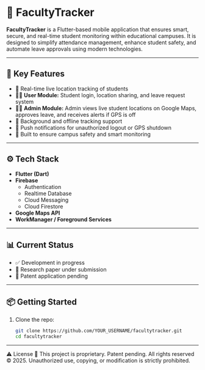 # 📱 FacultyTracker

**FacultyTracker** is a Flutter-based mobile application that ensures smart, secure, and real-time student monitoring within educational campuses. It is designed to simplify attendance management, enhance student safety, and automate leave approvals using modern technologies.

---

## 🚀 Key Features

- 🔄 Real-time live location tracking of students
- 🧑‍🎓 **User Module:** Student login, location sharing, and leave request system
- 🧑‍💼 **Admin Module:** Admin views live student locations on Google Maps, approves leave, and receives alerts if GPS is off
- 🔕 Background and offline tracking support
- 🔔 Push notifications for unauthorized logout or GPS shutdown
- 🔐 Built to ensure campus safety and smart monitoring

---

## ⚙️ Tech Stack

- **Flutter (Dart)**
- **Firebase**
  - Authentication
  - Realtime Database
  - Cloud Messaging
  - Cloud Firestore
- **Google Maps API**
- **WorkManager / Foreground Services**

---

## 📊 Current Status

- ✅ Development in progress
- 📄 Research paper under submission
- 🧾 Patent application pending

---

## 📦 Getting Started

1. Clone the repo:
   ```bash
   git clone https://github.com/YOUR_USERNAME/facultytracker.git
   cd facultytracker

---

⚠️ License
🚫 This project is proprietary.
Patent pending.
All rights reserved © 2025.
Unauthorized use, copying, or modification is strictly prohibited.
